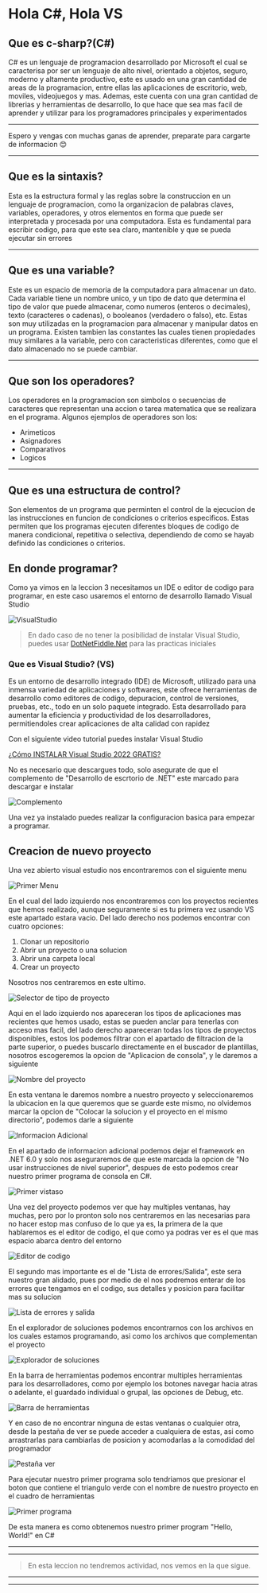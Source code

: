 # Hola C#, Hola VS

## Que es c-sharp?(C#)

C# es un lenguaje de programacion desarrollado por Microsoft el cual se caracterisa por ser un lenguaje de alto nivel, orientado a objetos, seguro, moderno y altamente productivo, este es usado en una gran cantidad de areas de la programacion, entre ellas las aplicaciones de escritorio, web, moviles, videojuegos y mas. Ademas, este cuenta con una gran cantidad de librerias y herramientas de desarrollo, lo que hace que sea mas facil de aprender y utilizar para los programadores principales y experimentados

---

Espero y vengas con muchas ganas de aprender, preparate para cargarte de informacion 😊

---

## Que es la sintaxis?

Esta es la estructura formal y las reglas sobre la construccion en un lenguaje de programacion, como la organizacion de palabras claves, variables, operadores, y otros elementos en forma que puede ser interpretada y procesada por una computadora. Esta es fundamental para escribir codigo, para que este sea claro, mantenible y que se pueda ejecutar sin errores

---

## Que es una variable?

Este es un espacio de memoria de la computadora para almacenar un dato. Cada variable tiene un nombre unico, y un tipo de dato que determina el tipo de valor que puede almacenar, como numeros (enteros o decimales), texto (caracteres o cadenas), o booleanos (verdadero o falso), etc. Estas son muy utilizadas en la programacion para almacenar y manipular datos en un programa. Existen tambien las constantes las cuales tienen propiedades muy similares a la variable, pero con caracteristicas diferentes, como que el dato almacenado no se puede cambiar.

---

## Que son los operadores?

Los operadores en la programacion son simbolos o secuencias de caracteres que representan una accion o tarea matematica que se realizara en el programa. Algunos ejemplos de operadores son los:

- Arimeticos
- Asignadores
- Comparativos
- Logicos

---

## Que es una estructura de control?

Son elementos de un programa que perminten el control de la ejecucion de las instrucciones en funcion de condiciones o criterios especificos. Estas permiten que los programas ejecuten diferentes bloques de codigo de manera condicional, repetitiva o selectiva, dependiendo de como se hayab definido las condiciones o criterios.

## En donde programar?

Como ya vimos en la leccion 3 necesitamos un IDE o editor de codigo para programar, en este caso usaremos el entorno de desarrollo llamado Visual Studio

![VisualStudio](/img/5/VisualStudio.png "Entorno de desarrollo visual studio")

> En dado caso de no tener la posibilidad de instalar Visual Studio, puedes usar
> [DotNetFiddle.Net](https://dotnetfiddle.net/ "DotNetFiddle.Net") para las practicas iniciales

### Que es Visual Studio? (VS)

Es un entorno de desarrollo integrado (IDE) de Microsoft, utilizado para una inmensa variedad de aplicaciones y softwares, este ofrece herramientas de desarrollo como editores de codigo, depuracion, control de versiones, pruebas, etc., todo en un solo paquete integrado. Esta desarrollado para aumentar la eficiencia y productividad de los desarrolladores, permitiendoles crear aplicaciones de alta calidad con rapidez

Con el siguiente video tutorial puedes instalar Visual Studio

[¿Cómo INSTALAR Visual Studio 2022 GRATIS?](https://www.youtube.com/watch?v=YfgUk8hae0I&t=163s)

No es necesario que descargues todo, solo asegurate de que el complemento de "Desarrollo de escrtorio de .NET" este marcado para descargar e instalar

![Complemento](/img/5/ComplementoVS.png "Complemento necesario para las aplicaciones en consola")

Una vez ya instalado puedes realizar la configuracion basica para empezar a programar.

## Creacion de nuevo proyecto

Una vez abierto visual estudio nos encontraremos con el siguiente menu

![Primer Menu](/img/5/SelectorDeProyectos.png "Menu principal")

En el cual del lado izquierdo nos encontraremos con los proyectos recientes que hemos realizado, aunque seguramente si es tu primera vez usando VS este apartado estara vacio.
Del lado derecho nos podemos encontrar con cuatro opciones:

1.  Clonar un repositorio
1.  Abrir un proyecto o una solucion
1.  Abrir una carpeta local
1.  Crear un proyecto

Nosotros nos centraremos en este ultimo.

![Selector de tipo de proyecto](/img/5/SelectorTipoProyecto.png "Selector de tipo de proyecto")

Aqui en el lado izquierdo nos apareceran los tipos de aplicaciones mas recientes que hemos usado, estas se pueden anclar para tenerlas con acceso mas facil, del lado derecho apareceran todas los tipos de proyectos disponibles, estos los podemos filtrar con el apartado de filtracion de la parte superior, o puedes buscarlo directamente en el buscador de plantillas, nosotros escogeremos la opcion de "Aplicacion de consola", y le daremos a siguiente

![Nombre del proyecto](/img/5/NombreProyecto.png "Nombre del proyecto")

En esta ventana le daremos nombre a nuestro proyecto y seleccionaremos la ubicacion en la que queremos que se guarde este mismo, no olvidemos marcar la opcion de "Colocar la solucion y el proyecto en el mismo directorio", podemos darle a siguiente

![Informacion Adicional](/img/5/InformacionAdicional.png "Informacion Adicional")

En el apartado de informacion adicional podemos dejar el framework en .NET 6.0 y solo nos aseguraremos de que este marcada la opcion de "No usar instrucciones de nivel superior", despues de esto podemos crear nuestro primer programa de consola en C#.

![Primer vistaso](/img/5/PrimerVistaso.png "Primer vistaso al entorno de visual studio")

Una vez del proyecto podemos ver que hay multiples ventanas, hay muchas, pero por lo pronton solo nos centraremos en las necesarias para no hacer estop mas confuso de lo que ya es, la primera de la que hablaremos es el editor de codigo, el que como ya podras ver es el que mas espacio abarca dentro del entorno

![Editor de codigo](/img/5/EditorCodigo.png "Editor de codigo")

El segundo mas importante es el de "Lista de errores/Salida", este sera nuestro gran alidado, pues por medio de el nos podremos enterar de los errores que tengamos en el codigo, sus detalles y posicion para facilitar mas su solucion

![Lista de errores y salida](/img/5/ListaErroresSalida.png "Lista de errores y salida")

En el explorador de soluciones podemos encontrarnos con los archivos en los cuales estamos programando, asi como los archivos que complementan el proyecto

![Explorador de soluciones](/img/5/ExploradorSoluciones.png "Explorador de soluciones")

En la barra de herramientas podemos encontrar multiples herramientas para los desarrolladores, como por ejemplo los botones navegar hacia atras o adelante, el guardado individual o grupal, las opciones de Debug, etc.

![Barra de herramientas](/img/5/BarraHerramientas.png "Barra de herramientas")

Y en caso de no encontrar ninguna de estas ventanas o cualquier otra, desde la pestaña de ver se puede acceder a cualquiera de estas, asi como arrastrarlas para cambiarlas de posicion y acomodarlas a la comodidad del programador

![Pestaña ver](/img/5/Ver.png "Pestaña ver")

Para ejecutar nuestro primer programa solo tendriamos que presionar el boton que contiene el triangulo verde con el nombre de nuestro proyecto en el cuadro de herramientas

![Primer programa](/img/5/PrimerPrograma.png "Primer programa")

De esta manera es como obtenemos nuestro primer program "Hello, World!" en C#

---

---

> En esta leccion no tendremos actividad, nos vemos en la que sigue.

---

---
